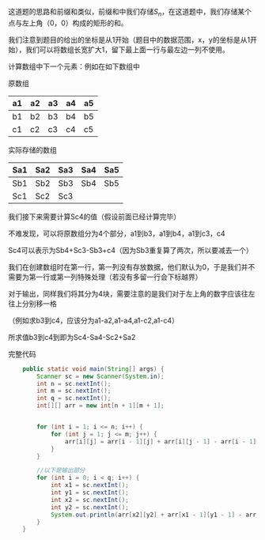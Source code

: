 这道题的思路和前缀和类似，前缀和中我们存储$S_n$，在这道题中，我们存储某个点与左上角（0，0）构成的矩形的和。

我们注意到题目的给出的坐标是从1开始（题目中的数据范围，x，y的坐标是从1开始），我们可以将数组长宽扩大1，留下最上面一行与最左边一列不使用。

计算数组中下一个元素：例如在如下数组中

原数组

| a1 | a2 | a3 | a4 | a5 |
|----|----|----|----|----|
| b1 | b2 | b3 | b4 | b5 |
| c1 | c2 | c3 | c4 | c5 |

实际存储的数组

| Sa1 | Sa2 | Sa3 | Sa4 | Sa5 |
|-----|-----|-----|-----|-----|
| Sb1 | Sb2 | Sb3 | Sb4 | Sb5 |
| Sc1 | Sc2 | Sc3 |     |     |

我们接下来需要计算Sc4的值（假设前面已经计算完毕）

不难发现，可以将原数组分为4个部分，a1到b3，a1到b4，a1到c3，c4

Sc4可以表示为Sb4+Sc3-Sb3+c4（因为Sb3重复算了两次，所以要减去一个）

我们在创建数组时在第一行，第一列没有存放数据，他们默认为0，于是我们并不需要为第一行或第一列特殊处理（若没有多留一行会下标越界）

对于输出，同样我们将其分为4块，需要注意的是我们对于左上角的数字应该往左往上分别移一格

（例如求b3到c4，应该分为a1-a2,a1-a4,a1-c2,a1-c4）

所求值b3到c4到即为Sc4-Sa4-Sc2+Sa2

完整代码
```java
    public static void main(String[] args) {
        Scanner sc = new Scanner(System.in);
        int n = sc.nextInt();
        int m = sc.nextInt();
        int q = sc.nextInt();
        int[][] arr = new int[n + 1][m + 1];


        for (int i = 1; i <= n; i++) {
            for (int j = 1; j <= m; j++) {
                arr[i][j] = arr[i - 1][j] + arr[i][j - 1] - arr[i - 1][j - 1] + sc.nextInt();
            }
        }

        //以下是输出部分
        for (int i = 0; i < q; i++) {
            int x1 = sc.nextInt();
            int y1 = sc.nextInt();
            int x2 = sc.nextInt();
            int y2 = sc.nextInt();
            System.out.println(arr[x2][y2] + arr[x1 - 1][y1 - 1] - arr[x1 - 1][y2] - arr[x2][y1-1]);
        }
    }
```